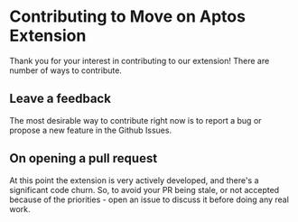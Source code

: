 # Contributing to Move on Aptos Extension

Thank you for your interest in contributing to our extension! There are number of ways to contribute.

## Leave a feedback 

The most desirable way to contribute right now is to report a bug or propose a new feature in the Github Issues.

## On opening a pull request

At this point the extension is very actively developed, and there's a significant code churn. So, to avoid your PR being stale, 
or not accepted because of the priorities - open an issue to discuss it before doing any real work.  




